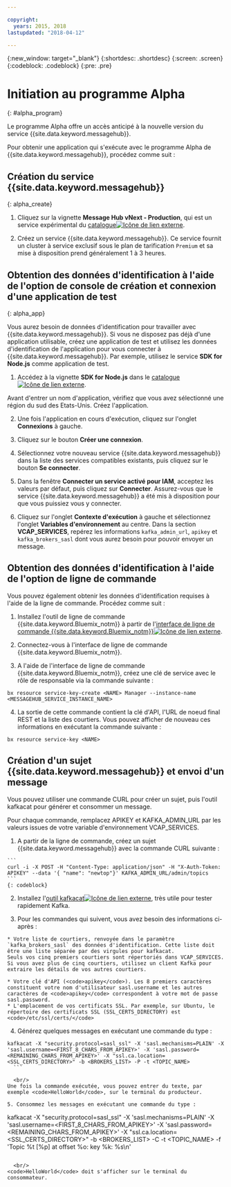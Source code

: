```yaml
---

copyright:
  years: 2015, 2018
lastupdated: "2018-04-12"

---
```


{:new_window: target="_blank"}
{:shortdesc: .shortdesc}
{:screen: .screen}
{:codeblock: .codeblock}
{:pre: .pre}


# Initiation au programme Alpha
{: #alpha_program}

Le programme Alpha offre un accès anticipé à la nouvelle version du service {{site.data.keyword.messagehub}}. 

Pour obtenir une application qui s'exécute avec le programme Alpha de {{site.data.keyword.messagehub}}, procédez comme suit :


## Création du service {{site.data.keyword.messagehub}}
{: alpha_create}


  1. Cliquez sur la vignette **Message Hub vNext - Production**, qui est un service expérimental du
[catalogue![Icône de lien externe](../../icons/launch-glyph.svg "Icône de lien externe")](https://console.stage1.bluemix.net/catalog/labs/?search=vnext).</li>

  2. Créez un service {{site.data.keyword.messagehub}}. Ce service fournit un cluster à service exclusif sous le plan de tarification <code>Premium</code> et sa mise à disposition prend généralement 1 à 3 heures.
 


## Obtention des données d'identification à l'aide de l'option de console de création et connexion d'une application de test
{: alpha_app}

Vous aurez besoin de données d'identification pour travailler avec {{site.data.keyword.messagehub}}.
Si vous ne disposez pas déjà d'une application utilisable, créez une application de test et utilisez les données d'identification de l'application pour vous connecter à {{site.data.keyword.messagehub}}. Par exemple, utilisez le service **SDK for Node.js** comme application de test. 

  1. Accédez à la vignette **SDK for Node.js** dans le [catalogue ![Icône de lien externe](../../icons/launch-glyph.svg "Icône de lien externe")](https://console.stage1.bluemix.net/catalog/starters/sdk-for-nodejs).
   
  Avant d'entrer un nom d'application, vérifiez que vous avez sélectionné une région du sud des Etats-Unis. Créez l'application.

  2. Une fois l'application en cours d'exécution, cliquez sur l'onglet **Connexions** à gauche.

  3. Cliquez sur le bouton **Créer une connexion**.

  4. Sélectionnez votre nouveau service {{site.data.keyword.messagehub}} dans la liste des services compatibles existants, puis cliquez sur le bouton **Se connecter**.

  5. Dans la fenêtre **Connecter un service activé pour IAM**, acceptez les valeurs par défaut, puis cliquez sur **Connecter**.
  Assurez-vous que le service {{site.data.keyword.messagehub}} a été mis à disposition pour que vous puissiez vous y connecter.

  6. Cliquez sur l'onglet **Contexte d'exécution** à gauche et sélectionnez l'onglet **Variables d'environnement** au centre. Dans la section **VCAP_SERVICES**, repérez les informations <code>kafka_admin_url</code>, <code>apikey</code> et <code>kafka_brokers_sasl</code> dont vous aurez besoin pour pouvoir envoyer un message.
  
## Obtention des données d'identification à l'aide de l'option de ligne de commande
Vous pouvez également obtenir les données d'identification requises à l'aide de la ligne de commande. Procédez comme suit :

  1. Installez l'outil de ligne de commande {{site.data.keyword.Bluemix_notm}} à partir de l'[interface de ligne de commande {{site.data.keyword.Bluemix_notm}}![Icône de lien externe](../../icons/launch-glyph.svg "Icône de lien externe")](/docs/cli/index.html#overview).
  
  2. Connectez-vous à l'interface de ligne de commande {{site.data.keyword.Bluemix_notm}}.
  
  3. A l'aide de l'interface de ligne de commande {{site.data.keyword.Bluemix_notm}}, créez une clé de service avec le rôle de responsable via la commande suivante :
  ```
  bx resource service-key-create <NAME> Manager --instance-name <MESSAGEHUB_SERVICE_INSTANCE_NAME>
  ```
  4. La sortie de cette commande contient la clé d'API, l'URL de noeud final REST et la liste des courtiers. Vous pouvez afficher de nouveau ces informations en exécutant la commande suivante :
  ```
  bx resource service-key <NAME>
  ```

## Création d'un sujet {{site.data.keyword.messagehub}} et envoi d'un message

Vous pouvez utiliser une commande CURL pour créer un sujet, puis l'outil kafkacat pour générer et consommer un message. 

Pour chaque commande, remplacez APIKEY et KAFKA_ADMIN_URL par les valeurs issues de votre variable d'environnement VCAP_SERVICES.

  1. A partir de la ligne de commande, créez un sujet {{site.data.keyword.messagehub}} avec la commande CURL suivante :
  
    ```
    curl -i -X POST -H "Content-Type: application/json" -H "X-Auth-Token: APIKEY" --data '{ "name": "newtop"}' KAFKA_ADMIN_URL/admin/topics
    ```
    {: codeblock}

  2. Installez l'[outil kafkacat![Icône de lien externe](../../icons/launch-glyph.svg "Icône de lien externe")](https://github.com/edenhill/kafkacat#install), très utile pour tester rapidement Kafka.
  
  3. Pour les commandes qui suivent, vous avez besoin des informations ci-après :
  
    * Votre liste de courtiers, renvoyée dans le paramètre `kafka_brokers_sasl` des données d'identification. Cette liste doit être une liste séparée par des virgules pour kafkacat.
	Seuls vos cinq premiers courtiers sont répertoriés dans VCAP_SERVICES. Si vous avez plus de cinq courtiers, utilisez un client Kafka pour extraire les détails de vos autres courtiers. 
  
    * Votre clé d'API (<code>apikey</code>). Les 8 premiers caractères constituent votre nom d'utilisateur sasl.username et les autres caractères de <code>apikey</code> correspondent à votre mot de passe sasl.password.
    * L'emplacement de vos certificats SSL. Par exemple, sur Ubuntu, le répertoire des certificats SSL (SSL_CERTS_DIRECTORY) est <code>/etc/ssl/certs/</code>
  
  4. Générez quelques messages en exécutant une commande du type :
  ```
  kafkacat -X "security.protocol=sasl_ssl" -X 'sasl.mechanisms=PLAIN' -X 'sasl.username=<FIRST_8_CHARS_FROM_APIKEY>' -X 'sasl.password=<REMAINING_CHARS_FROM_APIKEY>' -X "ssl.ca.location=<SSL_CERTS_DIRECTORY>" -b <BROKERS_LIST> -P -t <TOPIC_NAME>
    ```
		
	<br/>
  Une fois la commande exécutée, vous pouvez entrer du texte, par exemple <code>HelloWorld</code>, sur le terminal du producteur.
  
  5. Consommez les messages en exécutant une commande du type :
  ```
  kafkacat -X "security.protocol=sasl_ssl" -X 'sasl.mechanisms=PLAIN' -X 'sasl.username=<FIRST_8_CHARS_FROM_APIKEY>' -X 'sasl.password=<REMAINING_CHARS_FROM_APIKEY>' -X "ssl.ca.location=<SSL_CERTS_DIRECTORY>" -b <BROKERS_LIST> -C -t <TOPIC_NAME> -f 'Topic %t [%p] at offset %o: key %k: %s\n'
  ```
	
	<br/>
  <code>HelloWorld</code> doit s'afficher sur le terminal du consommateur.

